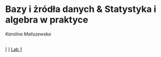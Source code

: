 # Bazy i żródła danych & Statystyka i algebra w praktyce 
###### Karolina Maliszewska
[ ] [Lab 1](Lab1)
